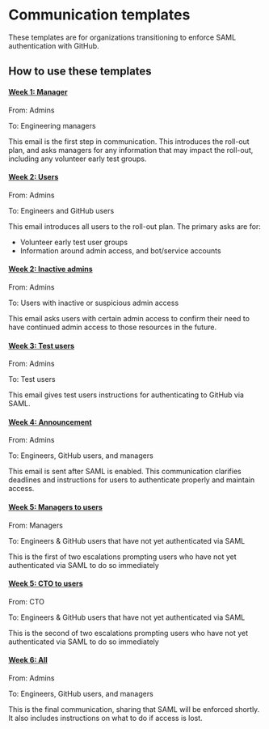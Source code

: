 # Communication templates

These templates are for organizations transitioning to enforce SAML authentication with GitHub.

## How to use these templates

#### [Week 1: Manager](/communication-templates/week-1-manager.md)

From: Admins

To: Engineering managers

This email is the first step in communication. This introduces the roll-out plan, and asks managers for any information that may impact the roll-out, including any volunteer early test groups.

#### [Week 2: Users](/communication-templates/week-2-admin-to-users.md)

From: Admins

To: Engineers and GitHub users

This email introduces all users to the roll-out plan. The primary asks are for:
- Volunteer early test user groups
- Information around admin access, and bot/service accounts

#### [Week 2: Inactive admins](/communication-templates/week-2-inactive-admins.md)

From: Admins

To: Users with inactive or suspicious admin access

This email asks users with certain admin access to confirm their need to have continued admin access to those resources in the future.

#### [Week 3: Test users](/communication-templates/week-3-test-users.md)

From: Admins

To: Test users

This email gives test users instructions for authenticating to GitHub via SAML.

#### [Week 4: Announcement](/communication-templates/week-4-announcement.md)

From: Admins

To: Engineers, GitHub users, and managers

This email is sent after SAML is enabled. This communication clarifies deadlines and instructions for users to authenticate properly and maintain access.

#### [Week 5: Managers to users](/communication-templates/week-5-manager-to-users.md)

From: Managers

To: Engineers & GitHub users that have not yet authenticated via SAML

This is the first of two escalations prompting users who have not yet authenticated via SAML to do so immediately

#### [Week 5: CTO to users](/communication-templates/week-5-cto-to-users.md)

From: CTO

To: Engineers & GitHub users that have not yet authenticated via SAML

This is the second of two escalations prompting users who have not yet authenticated via SAML to do so immediately

#### [Week 6: All](/communication-templates/week-6-all.md)

From: Admins

To: Engineers, GitHub users, and managers

This is the final communication, sharing that SAML will be enforced shortly. It also includes instructions on what to do if access is lost.